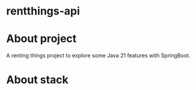 # rentthings-api

# About project

A renting things project to explore some Java 21 features with SpringBoot.


# About stack